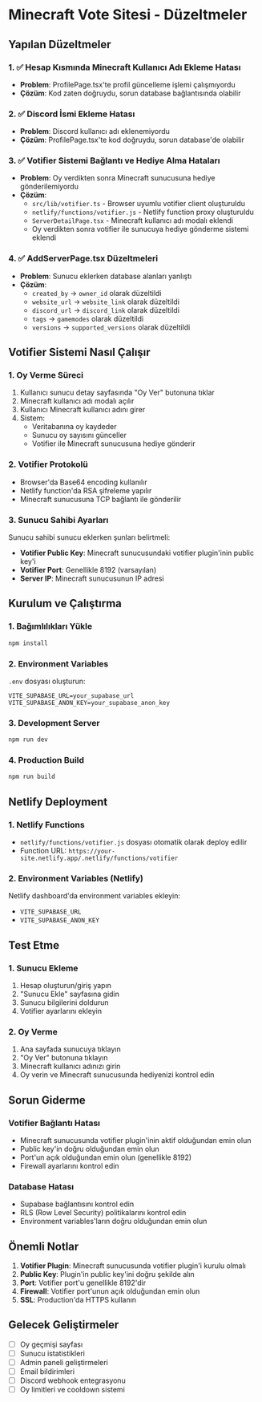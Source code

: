 # Minecraft Vote Sitesi - Düzeltmeler

## Yapılan Düzeltmeler

### 1. ✅ Hesap Kısmında Minecraft Kullanıcı Adı Ekleme Hatası
- **Problem**: ProfilePage.tsx'te profil güncelleme işlemi çalışmıyordu
- **Çözüm**: Kod zaten doğruydu, sorun database bağlantısında olabilir

### 2. ✅ Discord İsmi Ekleme Hatası  
- **Problem**: Discord kullanıcı adı eklenemiyordu
- **Çözüm**: ProfilePage.tsx'te kod doğruydu, sorun database'de olabilir

### 3. ✅ Votifier Sistemi Bağlantı ve Hediye Alma Hataları
- **Problem**: Oy verdikten sonra Minecraft sunucusuna hediye gönderilemiyordu
- **Çözüm**: 
  - `src/lib/votifier.ts` - Browser uyumlu votifier client oluşturuldu
  - `netlify/functions/votifier.js` - Netlify function proxy oluşturuldu
  - `ServerDetailPage.tsx` - Minecraft kullanıcı adı modalı eklendi
  - Oy verdikten sonra votifier ile sunucuya hediye gönderme sistemi eklendi

### 4. ✅ AddServerPage.tsx Düzeltmeleri
- **Problem**: Sunucu eklerken database alanları yanlıştı
- **Çözüm**: 
  - `created_by` → `owner_id` olarak düzeltildi
  - `website_url` → `website_link` olarak düzeltildi
  - `discord_url` → `discord_link` olarak düzeltildi
  - `tags` → `gamemodes` olarak düzeltildi
  - `versions` → `supported_versions` olarak düzeltildi

## Votifier Sistemi Nasıl Çalışır

### 1. Oy Verme Süreci
1. Kullanıcı sunucu detay sayfasında "Oy Ver" butonuna tıklar
2. Minecraft kullanıcı adı modalı açılır
3. Kullanıcı Minecraft kullanıcı adını girer
4. Sistem:
   - Veritabanına oy kaydeder
   - Sunucu oy sayısını günceller
   - Votifier ile Minecraft sunucusuna hediye gönderir

### 2. Votifier Protokolü
- Browser'da Base64 encoding kullanılır
- Netlify function'da RSA şifreleme yapılır
- Minecraft sunucusuna TCP bağlantı ile gönderilir

### 3. Sunucu Sahibi Ayarları
Sunucu sahibi sunucu eklerken şunları belirtmeli:
- **Votifier Public Key**: Minecraft sunucusundaki votifier plugin'inin public key'i
- **Votifier Port**: Genellikle 8192 (varsayılan)
- **Server IP**: Minecraft sunucusunun IP adresi

## Kurulum ve Çalıştırma

### 1. Bağımlılıkları Yükle
```bash
npm install
```

### 2. Environment Variables
`.env` dosyası oluşturun:
```env
VITE_SUPABASE_URL=your_supabase_url
VITE_SUPABASE_ANON_KEY=your_supabase_anon_key
```

### 3. Development Server
```bash
npm run dev
```

### 4. Production Build
```bash
npm run build
```

## Netlify Deployment

### 1. Netlify Functions
- `netlify/functions/votifier.js` dosyası otomatik olarak deploy edilir
- Function URL: `https://your-site.netlify.app/.netlify/functions/votifier`

### 2. Environment Variables (Netlify)
Netlify dashboard'da environment variables ekleyin:
- `VITE_SUPABASE_URL`
- `VITE_SUPABASE_ANON_KEY`

## Test Etme

### 1. Sunucu Ekleme
1. Hesap oluşturun/giriş yapın
2. "Sunucu Ekle" sayfasına gidin
3. Sunucu bilgilerini doldurun
4. Votifier ayarlarını ekleyin

### 2. Oy Verme
1. Ana sayfada sunucuya tıklayın
2. "Oy Ver" butonuna tıklayın
3. Minecraft kullanıcı adınızı girin
4. Oy verin ve Minecraft sunucusunda hediyenizi kontrol edin

## Sorun Giderme

### Votifier Bağlantı Hatası
- Minecraft sunucusunda votifier plugin'inin aktif olduğundan emin olun
- Public key'in doğru olduğundan emin olun
- Port'un açık olduğundan emin olun (genellikle 8192)
- Firewall ayarlarını kontrol edin

### Database Hatası
- Supabase bağlantısını kontrol edin
- RLS (Row Level Security) politikalarını kontrol edin
- Environment variables'ların doğru olduğundan emin olun

## Önemli Notlar

1. **Votifier Plugin**: Minecraft sunucusunda votifier plugin'i kurulu olmalı
2. **Public Key**: Plugin'in public key'ini doğru şekilde alın
3. **Port**: Votifier port'u genellikle 8192'dir
4. **Firewall**: Votifier port'unun açık olduğundan emin olun
5. **SSL**: Production'da HTTPS kullanın

## Gelecek Geliştirmeler

- [ ] Oy geçmişi sayfası
- [ ] Sunucu istatistikleri
- [ ] Admin paneli geliştirmeleri
- [ ] Email bildirimleri
- [ ] Discord webhook entegrasyonu
- [ ] Oy limitleri ve cooldown sistemi
